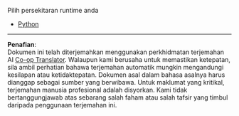 <!--
CO_OP_TRANSLATOR_METADATA:
{
  "original_hash": "bcd2c2bbaae71151b1ed1b9170aa78af",
  "translation_date": "2025-09-01T15:44:15+00:00",
  "source_file": "9-chat-project/solution/backend/README.md",
  "language_code": "ms"
}
-->
Pilih persekitaran runtime anda

- [Python](./python/README.md)

---

**Penafian**:  
Dokumen ini telah diterjemahkan menggunakan perkhidmatan terjemahan AI [Co-op Translator](https://github.com/Azure/co-op-translator). Walaupun kami berusaha untuk memastikan ketepatan, sila ambil perhatian bahawa terjemahan automatik mungkin mengandungi kesilapan atau ketidaktepatan. Dokumen asal dalam bahasa asalnya harus dianggap sebagai sumber yang berwibawa. Untuk maklumat yang kritikal, terjemahan manusia profesional adalah disyorkan. Kami tidak bertanggungjawab atas sebarang salah faham atau salah tafsir yang timbul daripada penggunaan terjemahan ini.